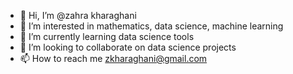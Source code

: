 - 👋 Hi, I’m @zahra kharaghani
- 👀 I’m interested in mathematics, data science, machine learning
- 🌱 I’m currently learning data science tools
- 💞️ I’m looking to collaborate on data science projects
- 📫 How to reach me zkharaghani@gmail.com

<!---
zkharaghani/zkharaghani is a ✨ special ✨ repository because its `README.md` (this file) appears on your GitHub profile.
You can click the Preview link to take a look at your changes.
--->
